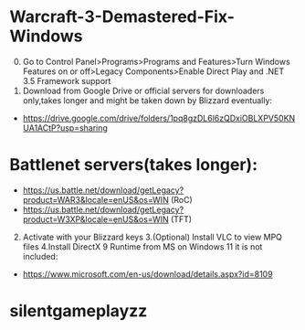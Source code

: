 # Warcraft-3-Demastered-Fix-Windows
0. Go to Control Panel>Programs>Programs and Features>Turn Windows Features on or off>Legacy Components>Enable Direct Play and .NET 3.5 Framework support
1. Download from Google Drive or official servers for downloaders only,takes longer and might be taken down by Blizzard eventually: 
* https://drive.google.com/drive/folders/1pq8gzDL6l6zQDxiOBLXPV50KNUA1ACtP?usp=sharing
# Battlenet servers(takes longer):
* https://us.battle.net/download/getLegacy?product=WAR3&locale=enUS&os=WIN (RoC)
* https://us.battle.net/download/getLegacy?product=W3XP&locale=enUS&os=WIN (TFT)
2. Activate with your Blizzard keys 
3.(Optional) Install VLC to view MPQ files
4.Install DirectX 9 Runtime from MS on Windows 11 it is not included:
* https://www.microsoft.com/en-us/download/details.aspx?id=8109
# silentgameplayzz

